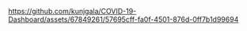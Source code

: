 

https://github.com/kunjgala/COVID-19-Dashboard/assets/67849261/57695cff-fa0f-4501-876d-0ff7b1d99694

